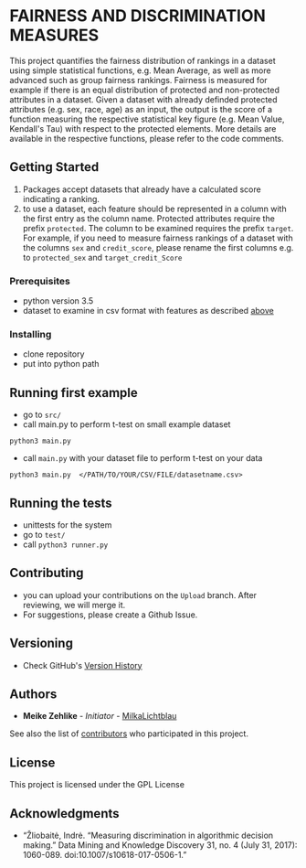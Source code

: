 # FAIRNESS AND DISCRIMINATION MEASURES


This project quantifies the fairness distribution of rankings in a dataset using simple statistical functions,
e.g. Mean Average, as well as more advanced such as group fairness rankings. Fairness is measured for example if there is an equal distribution of protected and non-protected attributes in a dataset.
Given a dataset with already definded protected attributes (e.g. sex, race, age) as an input, the output is the score of a function measuring the respective statistical key figure
(e.g. Mean Value, Kendall's Tau) with respect to the protected elements. More details are available in the respective functions, please refer to the code comments.


## Getting Started
1. Packages accept datasets that already have a calculated score indicating a ranking.
2. to use a dataset, each feature should be represented in a column with the first entry as the column name.
Protected attributes require the prefix ``protected``. The column to be examined requires the prefix ``target``.
For example, if you need to measure fairness rankings of a dataset with the columns ``sex`` and ``credit_score``,
please rename the first columns e.g. to ``protected_sex`` and ``target_credit_Score``

### Prerequisites

* python version 3.5
* dataset to examine in csv format with features as described [above](#getting-started)

<!--maybe put python version checker for unix and windows terminal?
@mega: included now in Main.py
-->

### Installing

* clone repository
* put into python path
<!--
```
command line code for both steps
```
@mega: Dependencies

And repeat

```
until finished
```
-->

## Running first example
* go to ``src/``
* call main.py to perform t-test on small example dataset
```
python3 main.py
```
* call ``main.py`` with your dataset file to perform t-test on your data
```
python3 main.py  </PATH/TO/YOUR/CSV/FILE/datasetname.csv>
```

## Running the tests

* unittests for the system
* go to ``test/``
* call ```python3 runner.py```


## Contributing

* you can upload your contributions on the ``Upload`` branch. After reviewing, we will merge it.
* For suggestions, please create a Github Issue.

## Versioning

* Check GitHub's [Version History](https://github.com/megantosh/fairness_measures/commits/Code_read_only/src)
<!--
* Do we have any special versioning tools? I guess it's just git, right?
-->

## Authors

* **Meike Zehlike** - *Initiator* - [MilkaLichtblau](https://github.com/MilkaLichtblau)

See also the list of [contributors](https://github.com/megantosh/fairness_measures/graphs/contributors) who participated in this project.

## License

This project is licensed under the GPL License <!-- - see the [LICENSE.md](LICENSE.md) file for details -->

## Acknowledgments
* “Žliobaitė, Indrė. “Measuring discrimination in algorithmic decision making.” Data Mining and Knowledge Discovery 31, no. 4 (July 31, 2017): 1060-089. doi:10.1007/s10618-017-0506-1.”
<!--
* cite Zliobaite paper here as inspiration
* Hat tip to anyone who's code was used
* more inspiration
* etc
-->

<!--
# How to Install

# How to run

# License
make sure access rights are correct
-->
